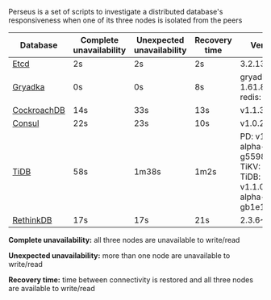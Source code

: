 Perseus is a set of scripts to investigate a distributed database's responsiveness when one of its three nodes is isolated from the peers

| Database | Complete unavailability | Unexpected unavailability | Recovery time | Version |
| --- | --- | --- | --- | --- |
| [Etcd](https://github.com/rystsov/perseus/tree/master/etcd) | 2s | 2s | 2s | 3.2.13 |
| [Gryadka](https://github.com/rystsov/perseus/tree/master/gryadka) | 0s | 0s | 8s | gryadka: 1.61.8<br/> redis: 4.0.1 |
| [CockroachDB](https://github.com/rystsov/perseus/tree/master/cockroachdb) | 14s | 33s | 13s | v1.1.3 |
| [Consul](https://github.com/rystsov/perseus/tree/master/consul) | 22s | 23s | 10s | v1.0.2 |
| [TiDB](https://github.com/rystsov/perseus/tree/master/tidb) | 58s | 1m38s | 1m2s | PD: v1.1.0-alpha-54-g5598c00<br/>TiKV: 1.0.1<br/>TiDB: v1.1.0-alpha-357-gb1e1a26 |
| [RethinkDB](https://github.com/rystsov/perseus/tree/master/rethinkdb) | 17s | 17s | 21s | 2.3.6~0zesty |

**Complete unavailability:** all three nodes are unavailable to write/read

**Unexpected unavailability:** more than one node are unavailable to write/read

**Recovery time:** time between connectivity is restored and all three nodes are available to write/read